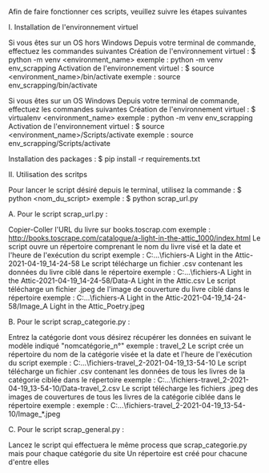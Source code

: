 Afin de faire fonctionner ces scripts, veuillez suivre les étapes suivantes

I. Installation de l'environnement virtuel 

Si vous êtes sur un OS hors Windows 
Depuis votre terminal de commande, effectuez les commandes suivantes 
Création de l'environnement virtuel : 
    $ python -m venv <environment_name>
    exemple : python -m venv env_scrapping 
Activation de l'environnement virtuel : 
    $ source <environment_name>/bin/activate
    exemple : source env_scrapping/bin/activate
    
Si vous êtes sur un OS Windows
Depuis votre terminal de commande, effectuez les commandes suivantes 
Création de l'environnement virtuel : 
    $ virtualenv <environment_name>
    exemple : python -m venv env_scrapping 
Activation de l'environnement virtuel : 
    $ source <environment_name>/Scripts/activate
    exemple : source env_scrapping/Scripts/activate
    
Installation des packages : 
    $ pip install -r requirements.txt
    
II. Utilisation des scritps 

Pour lancer le script désiré depuis le terminal, utilisez la commande : 
    $ python <nom_du_script>
    exemple : $ python scrap_url.py

A. Pour le script scrap_url.py : 

Copier-Coller l'URL du livre sur books.toscrap.com
    exemple : http://books.toscrape.com/catalogue/a-light-in-the-attic_1000/index.html
Le script ouvre un répertoire comprenant le nom du livre visé et la date et l'heure de l'exécution du script
    exemple : C:\...\fichiers-A Light in the Attic-2021-04-19_14-24-58
Le script télécharge un fichier .csv contenant les données du livre ciblé dans le répertoire
    exemple : C:\...\fichiers-A Light in the Attic-2021-04-19_14-24-58/Data-A Light in the Attic.csv
Le script télécharge un fichier .jpeg de l'image de couverture du livre ciblé dans le répertoire
    exemple : C:\...\fichiers-A Light in the Attic-2021-04-19_14-24-58/Image_A Light in the Attic_Poetry.jpeg

B. Pour le script scrap_categorie.py : 

Entrez la catégorie dont vous désirez récupérer les données en suivant le modèle indiqué "nomcatégorie_n°"
    exemple : travel_2
Le script crée un répertoire du nom de la catégorie visée et la date et l'heure de l'exécution du script
    exemple : C:\...\fichiers-travel_2-2021-04-19_13-54-10
Le script télécharge un fichier .csv contenant les données de tous les livres de la catégorie ciblée dans le répertoire
    exemple : C:\...\fichiers-travel_2-2021-04-19_13-54-10/Data-travel_2.csv
Le script télécharge les fichiers .jpeg des images de couvertures de tous les livres de la catégorie ciblée  dans le répertoire
    exemple :  exemple : C:\...\fichiers-travel_2-2021-04-19_13-54-10/Image_*.jpeg
    
C. Pour le script scrap_general.py : 

Lancez le script qui effectuera le même process que scrap_categorie.py mais pour chaque catégorie du site 
Un répertoire est créé pour chacune d'entre elles 
